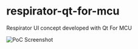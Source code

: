 # respirator-qt-for-mcu
Respirator UI concept developed with Qt For MCU

![PoC Screenshot](https://raw.githubusercontent.com/siili-auto/respirator-qt-for-mcu/master/poc-viz.jpg)
